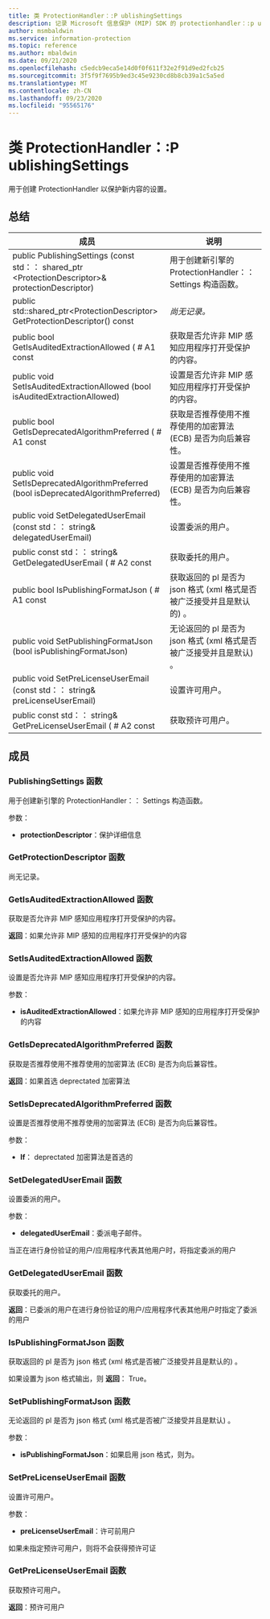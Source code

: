 ```yaml
---
title: 类 ProtectionHandler：:P ublishingSettings
description: 记录 Microsoft 信息保护 (MIP) SDK 的 protectionhandler：:p ublishingsettings 类。
author: msmbaldwin
ms.service: information-protection
ms.topic: reference
ms.author: mbaldwin
ms.date: 09/21/2020
ms.openlocfilehash: c5edcb9eca5e14d0f0f611f32e2f91d9ed2fcb25
ms.sourcegitcommit: 3f5f9f7695b9ed3c45e9230cd8b8cb39a1c5a5ed
ms.translationtype: MT
ms.contentlocale: zh-CN
ms.lasthandoff: 09/23/2020
ms.locfileid: "95565176"
---
```

# <a name="class-protectionhandlerpublishingsettings"></a>类 ProtectionHandler：:P ublishingSettings 
用于创建 ProtectionHandler 以保护新内容的设置。
  
## <a name="summary"></a>总结
 成员                        | 说明                                
--------------------------------|---------------------------------------------
public PublishingSettings (const std：： shared_ptr \<ProtectionDescriptor\>& protectionDescriptor)   |  用于创建新引擎的 ProtectionHandler：： Settings 构造函数。
public std::shared_ptr\<ProtectionDescriptor\> GetProtectionDescriptor() const  | _尚无记录。_
public bool GetIsAuditedExtractionAllowed ( # A1 const  |  获取是否允许非 MIP 感知应用程序打开受保护的内容。
public void SetIsAuditedExtractionAllowed (bool isAuditedExtractionAllowed)   |  设置是否允许非 MIP 感知应用程序打开受保护的内容。
public bool GetIsDeprecatedAlgorithmPreferred ( # A1 const  |  获取是否推荐使用不推荐使用的加密算法 (ECB) 是否为向后兼容性。
public void SetIsDeprecatedAlgorithmPreferred (bool isDeprecatedAlgorithmPreferred)   |  设置是否推荐使用不推荐使用的加密算法 (ECB) 是否为向后兼容性。
public void SetDelegatedUserEmail (const std：： string& delegatedUserEmail)   |  设置委派的用户。
public const std：： string& GetDelegatedUserEmail ( # A2 const  |  获取委托的用户。
public bool IsPublishingFormatJson ( # A1 const  |  获取返回的 pl 是否为 json 格式 (xml 格式是否被广泛接受并且是默认的) 。
public void SetPublishingFormatJson (bool isPublishingFormatJson)   |  无论返回的 pl 是否为 json 格式 (xml 格式是否被广泛接受并且是默认) 。
public void SetPreLicenseUserEmail (const std：： string& preLicenseUserEmail)   |  设置许可用户。
public const std：： string& GetPreLicenseUserEmail ( # A2 const  |  获取预许可用户。
  
## <a name="members"></a>成员
  
### <a name="publishingsettings-function"></a>PublishingSettings 函数
用于创建新引擎的 ProtectionHandler：： Settings 构造函数。

参数：  
* **protectionDescriptor**：保护详细信息


  
### <a name="getprotectiondescriptor-function"></a>GetProtectionDescriptor 函数
尚无记录。

  
### <a name="getisauditedextractionallowed-function"></a>GetIsAuditedExtractionAllowed 函数
获取是否允许非 MIP 感知应用程序打开受保护的内容。

  
**返回**：如果允许非 MIP 感知的应用程序打开受保护的内容
  
### <a name="setisauditedextractionallowed-function"></a>SetIsAuditedExtractionAllowed 函数
设置是否允许非 MIP 感知应用程序打开受保护的内容。

参数：  
* **isAuditedExtractionAllowed**：如果允许非 MIP 感知的应用程序打开受保护的内容


  
### <a name="getisdeprecatedalgorithmpreferred-function"></a>GetIsDeprecatedAlgorithmPreferred 函数
获取是否推荐使用不推荐使用的加密算法 (ECB) 是否为向后兼容性。

  
**返回**：如果首选 deprectated 加密算法
  
### <a name="setisdeprecatedalgorithmpreferred-function"></a>SetIsDeprecatedAlgorithmPreferred 函数
设置是否推荐使用不推荐使用的加密算法 (ECB) 是否为向后兼容性。

参数：  
* **If**： deprectated 加密算法是首选的


  
### <a name="setdelegateduseremail-function"></a>SetDelegatedUserEmail 函数
设置委派的用户。

参数：  
* **delegatedUserEmail**：委派电子邮件。


当正在进行身份验证的用户/应用程序代表其他用户时，将指定委派的用户
  
### <a name="getdelegateduseremail-function"></a>GetDelegatedUserEmail 函数
获取委托的用户。

  
**返回**：已委派的用户在进行身份验证的用户/应用程序代表其他用户时指定了委派的用户
  
### <a name="ispublishingformatjson-function"></a>IsPublishingFormatJson 函数
获取返回的 pl 是否为 json 格式 (xml 格式是否被广泛接受并且是默认的) 。

  
如果设置为 json 格式输出，则 **返回**： True。
  
### <a name="setpublishingformatjson-function"></a>SetPublishingFormatJson 函数
无论返回的 pl 是否为 json 格式 (xml 格式是否被广泛接受并且是默认) 。

参数：  
* **isPublishingFormatJson**：如果启用 json 格式，则为。


  
### <a name="setprelicenseuseremail-function"></a>SetPreLicenseUserEmail 函数
设置许可用户。

参数：  
* **preLicenseUserEmail**：许可前用户


如果未指定预许可用户，则将不会获得预许可证
  
### <a name="getprelicenseuseremail-function"></a>GetPreLicenseUserEmail 函数
获取预许可用户。

  
**返回**：预许可用户
